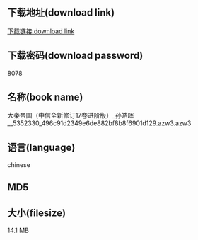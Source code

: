## 下载地址(download link)
[下载链接 download link](https://tutu365.netlify.app/?s=%E5%A4%A7%E7%A7%A6%E5%B8%9D%E5%9B%BD%EF%BC%88%E4%B8%AD%E4%BF%A1%E5%85%A8%E6%96%B0%E4%BF%AE%E8%AE%A217%E5%8D%B7%E8%BF%9B%E9%98%B6%E7%89%88%EF%BC%89_%E5%AD%99%E7%9A%93%E6%99%96__5352330_496c91d2349e6de882bf8b8f6901d129.azw3)

## 下载密码(download password)
8078

## 名称(book name)
大秦帝国（中信全新修订17卷进阶版）_孙皓晖__5352330_496c91d2349e6de882bf8b8f6901d129.azw3.azw3

## 语言(language)
chinese

## MD5


## 大小(filesize)
14.1 MB
